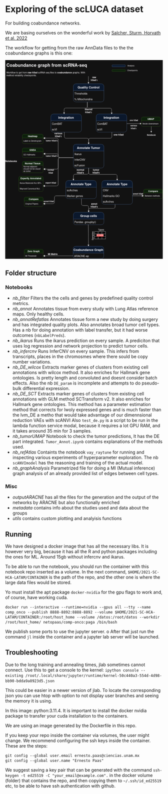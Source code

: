 # Exploring of the scLUCA dataset

For building coabundance networks.

We are basing ourselves on the wonderful work by [Salcher, Sturm, Horvath et al. 2022](https://pubmed.ncbi.nlm.nih.gov/36368318/)

The workflow for getting from the raw AnnData files to the the coabundance graphs is this one:

![ScRNAseq Workflow](Workflow.png "scRNA-seq Workflow")

## Folder structure

### Notebooks

- *nb_filter* Filters the the cells and genes by predefined quality control metrics.
- *nb_annot* Annotates tissue from every study with Lung Atlas reference maps. Only healthy cells.
- *nb_annotRefatlas* Annotates tissue form a new study by doing surgery and has integrated quality plots. Also annotates broad tumor cell types.
    Has a nb for doing annotation with label transfer, but it had worse outcomes (`nbLabelPreds`).
- *nb_ikarus* Runs the ikarus prediction on every sample. A prediciton that uses log regression and network projection to predict tumor cells.
- *nb_infercnv* Runs InferCNV on every sample. This infers from transcripts, places in the chromosmes where there sould be copy number variations.
- *nb_DE_wilcox* Extracts marker genes of clusters from existing cell annotations with wilcox method. It also enriches for Hallmark gene ontologies. Is pretty length and convoluted and doesnt consider batch effects. Also the nb `DE_param` is incomplete and attempts to do pseudo-bulk differential expression.
- *nb_DE_SCT* Extracts marker genes of clusters from existing cell annotations with GLM method SCTransform v2. It also enriches for Hallmark gene ontologies. This method has a parameter estimation method that corrects for lwoly expressed genes and is much faster than the lvm_DE a metho that would take advantage of our dimennsional reduction VAEs with scANVI
   Also `test_de.py` is a script to be run in the lambda function service modal, because it requires a lot GPU RAM, and it takes aroound 35 min for 3 samples.
- *nb_tumorUMAP* Notebook to check the tumor predictions, It has the DE part integrated. `Tumor_Annot.ipynb` contains explanations of the methods used.
- *nb_refAtlas* Containts the notebook `vay_raytune` for running and inspecting various experiments of hyperparameter exploration.
     The nb `scANVImodel` has the reasoning and training of the actual model.
- *nb_graphAnalysis* Parametrized file for doing a MI (Mutual inference) graph analysis of an already provided list of edges between cell types.

### Misc

- *outputARACNE* has all the files for the generation and the output of the networks by ARACNE but also functionally enriched
- *metadata* contains info about the studies used and data about the groups
- *utils* contains custom plotting and analyisis functions

## Running

We have designed a docker image that has all the necessary libs. It is however very big, because it has 
all the R and python packages including the ones for ML. Around 15gb without infercnv and ikarus.

To be able to run the notebook, you should run the container with this notebook repo
inserted as a volume. In the next command, `$HOME/2021-SC-HCA-LATAM/CONTAINER` is the
path of the repo, and the other one is where the large data files would be stored.

Yo must install the apt package `docker-nvidia` for the gpu flags to work and, of course, have working cuda.

```
docker run --interactive --runtime=nvidia --gpus all --tty --name comp_onco --publish 8888-8892:8888-8892 --volume $HOME/2021-SC-HCA-LATAM/CONTAINER:/root/host_home --volume /datos:/root/datos --workdir /root/host_home/ netopaas/comp-onco:paga /bin/bash
```

We publish some ports to use the jupyter server.
o
After that just run the command `jl` inside the container and a jupyter lab server will be launched.

## Troubleshooting

Due to the long training and annealing times, jlab sometimes cannot connect.
Use this to get a console to the kernel:
`ipython console --existing /root/.local/share/jupyter/runtime/kernel-50c440a3-554d-4d98-bb90-bdda9a8923d5.json`

This could be easier in a newer version of jlab. To locate the corresponding json
you can use htop with option to not display user branches and seeing the memory it
is using.

In this image: python:3.11.4. It is important to install the docker nvidia package to 
transfer your cuda installation to the containers.

We are using an image generated by the Dockerfile in this repo.

If you keep your repo inside the container via volumes, the user might change. We recommend configuring the ssh keys inside the container.
These are the steps:

```
git config --global user.email ernesto.paas@ciencias.unam.mx
git config --global user.name "Ernesto Paas"
```

We suggest saving a key pair that can be generated with the command `ssh-keygen -t ed25519 -C "your_email@example.com".`
in the docker volume (folder) that contains the repo, and then copying them to `~/.ssh/id_ed25519` etc, to be able
to have ssh authentication with github.

